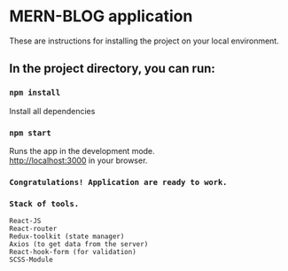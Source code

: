 # MERN-BLOG application

These are instructions for installing the project on your local environment.

## In the project directory, you can run:

### `npm install`

Install all dependencies

### `npm start`

Runs the app in the development mode.\
[http://localhost:3000](http://localhost:3000) in your browser.


### `Congratulations! Application are ready to work.`


### `Stack of tools.`

    React-JS
    React-router 
    Redux-toolkit (state manager)
    Axios (to get data from the server)
    React-hook-form (for validation)
    SCSS-Module
    




